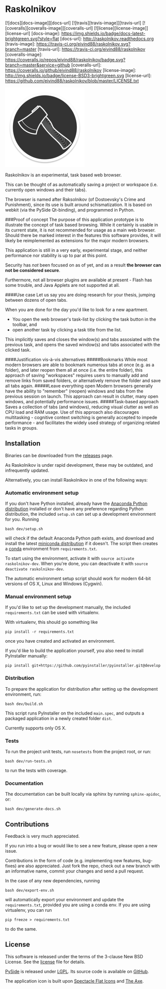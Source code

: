 # Raskolnikov

[![docs][docs-image]][docs-url]
[![travis][travis-image]][travis-url]
[![coveralls][coveralls-image]][coveralls-url]
[![license][license-image]][license-url]
[docs-image]: https://img.shields.io/badge/docs-latest-brightgreen.svg?style=flat
[docs-url]: http://raskolnikov.readthedocs.org
[travis-image]: https://travis-ci.org/eivind88/raskolnikov.svg?branch=master
[travis-url]: https://travis-ci.org/eivind88/raskolnikov
[coveralls-image]: https://coveralls.io/repos/eivind88/raskolnikov/badge.svg?branch=master&service=github
[coveralls-url]: https://coveralls.io/github/eivind88/raskolnikov
[license-image]: http://img.shields.io/badge/license-BSD3-brightgreen.svg
[license-url]: https://github.com/eivind88/raskolnikov/blob/master/LICENSE.txt

![Screenshot](res/small_icon.png)

Raskolnikov is an experimental, task based web browser.

This can be thought of as automatically saving a project or workspace (i.e. currently open windows and their tabs).

The browser is named after Raksolnikov (of Dostoevsky's Crime and Punishment), since its use is built around schismatization.
It is based on webkit (via the PySide Qt-binding), and programmed in Python.

###Proof of concept
The purpose of this application prototype is to illustrate the concept of task based browsing.
While it certainly is usable in its current state, it is not recommended for usage as a main web browser.
Should there be marked interest in the features this software provides, it will likely be reimplemented as extensions for the major modern browsers.

This application is still in a very early, experimental stage,
and neither performance nor stability is up to par at this point.

Security has _not_ been focused on as of yet, and as a result **the browser can not be considered secure**.

Furthermore, not all browser plugins are available at present - Flash has some trouble, and Java Applets are not supported at all.

####Use case
Let us say you are doing research for your thesis, jumping between dozens of open tabs.

When you are done for the day you'd like to look for a new apartment.

* You open the web browser's task-list by clicking the task button in the toolbar, and
* open another task by clicking a task title from the list.

This implicitly saves and closes the window(s) and tabs assosiated with the previous task, and opens the saved window(s) and tabs associated with the clicked task.

####Justification vis-à-vis alternatives
#####Bookmarks
While most modern browsers are able to bookmark numerous tabs at once (e.g. as a folder), and later reopen them all at once (i.e. the entire folder), this approach of saving "workspaces" requires users to manually add and remove links from saved folders, or alternatively remove the folder and save all tabs again.
#####Leave everything open
Modern browsers generally have the ability to "remember" (reopen) windows and tabs from the previous session on launch.
This approach can result in clutter, many open windows, and potentially performance issues.
#####Task-based approach
Saves a collection of tabs (and windows), reducing visual clutter as well as CPU load and RAM usage. Use of this approach also discourages multitasking - cognitive context switching is generally accepted to impede performance - and facilitates the widely used strategy of organizing related tasks in groups.

## Installation
Binaries can be downloaded from the [releases](https://github.com/eivind88/raskolnikov/releases) page.

As Raskolnikov is under rapid development, these may be outdated, and infrequently updated.

Alternatively, you can install Raskolnikov in one of the following ways:

### Automatic environment setup
If you don't have Python installed, already have the [Anaconda Python distribution](https://store.continuum.io/cshop/anaconda/) installed or don't have any preference regarding Python distribution, the included `setup.sh` can set up a development environment for you.
Running

```shell
bash dev/setup.sh
```

will check if the default Anaconda Python path exists, and download and install the latest [miniconda distribution](http://conda.pydata.org/miniconda.html) if it doesn't.
The script then creates a [conda](http://conda.pydata.org/docs/) environment from `requirements.txt`.

To start using the environment, activate it with `source activate raskolnikov-dev`.
When you're done, you can deactivate it with `source deactivate raskolnikov-dev`.

The automatic environment setup script should work for modern 64-bit versions of OS X, Linux and Windows (Cygwin).

### Manual environment setup
If you'd like to set up the development manually, the included `requirements.txt` can be used with virtualenv.

With virtualenv, this should go something like

```shell
pip install -r requirements.txt
```

once you have created and activated an environment.

If you'd like to build the application yourself, you also need to install PyInstaller manually:

```shell
pip install git+https://github.com/pyinstaller/pyinstaller.git@develop
```

### Distribution
To prepare the application for distribution after setting up the development environment, run:

```shell
bash dev/build.sh
```

This script runs PyInstaller on the included ```main.spec```,
and outputs a packaged application in a newly created folder ```dist```.

Currently supports only OS X.

### Tests
To run the project unit tests, run ```nosetests``` from the project root, or run:

```shell
bash dev/run-tests.sh
```

to run the tests with coverage.

### Documentation
The documentation can be built locally via sphinx by running ```sphinx-apidoc```, or:

```shell
bash dev/generate-docs.sh
```

## Contributions
Feedback is very much appreciated.

If you run into a bug or would like to see a new feature, please open a new issue.

Contributions in the form of code (e.g. implementing new features, bug-fixes) are also appreciated.
Just fork the repo, check out a new branch with an informative name, commit your changes and send a pull request.

In the case of any new dependencies, running

```shell
bash dev/export-env.sh
```

will automatically export your environment and update the ```requirements.txt```, provided you are using a conda env. If you are using virtualenv, you can run

```shell
pip freeze > requirements.txt
```

to do the same.

## License
This software is released under the terms of the 3-clause New BSD License. See the [license](LICENSE.txt) file for details.

[PySide](https://wiki.qt.io/PySide) is released under [LGPL](https://www.gnu.org/copyleft/lesser.html).
Its source code is available on [GitHub](https://github.com/PySide).

The application icon is built upon [Spectacle Flat Icons](https://dribbble.com/shots/2075892-Spectacle-Flat-Icons) and [The Axe](https://dribbble.com/shots/1702501-The-Axe).
